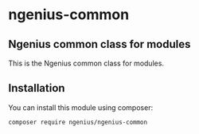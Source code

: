 # ngenius-common
## Ngenius common class for modules

This is the Ngenius common class for modules.

## Installation

You can install this module using composer:

```console
composer require ngenius/ngenius-common
```
